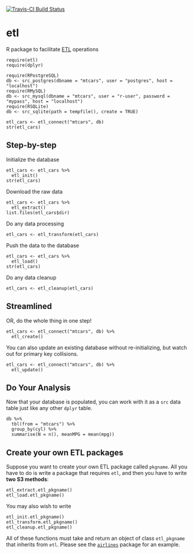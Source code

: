 [![Travis-CI Build Status](https://travis-ci.org/beanumber/etl.svg?branch=master)](https://travis-ci.org/beanumber/etl)

# etl
R package to facilitate [ETL](https://en.wikipedia.org/wiki/Extract,_transform,_load) operations

```{r, message=FALSE}
require(etl)
require(dplyr)
```

```{r, message=FALSE}
require(RPostgreSQL)
db <- src_postgres(dbname = "mtcars", user = "postgres", host = "localhost")
require(RMySQL)
db <- src_mysql(dbname = "mtcars", user = "r-user", password = "mypass", host = "localhost")
require(RSQLite)
db <- src_sqlite(path = tempfile(), create = TRUE)
```

```{r}
etl_cars <- etl_connect("mtcars", db)
str(etl_cars)
```

## Step-by-step

Initialize the database

```{r}
etl_cars <- etl_cars %>%
  etl_init()
str(etl_cars)
```

Download the raw data

```{r}
etl_cars <- etl_cars %>%
  etl_extract()
list.files(etl_cars$dir)
```

Do any data processing

```{r}
etl_cars <- etl_transform(etl_cars)
```

Push the data to the database

```{r}
etl_cars <- etl_cars %>%
  etl_load()
str(etl_cars)
```

Do any data cleanup

```{r}
etl_cars <- etl_cleanup(etl_cars)
```

## Streamlined

OR, do the whole thing in one step!

```{r}
etl_cars <- etl_connect("mtcars", db) %>%
  etl_create()
```

You can also update an existing database without re-initializing, but watch out for primary key collisions.

```{r, eval=FALSE}
etl_cars <- etl_connect("mtcars", db) %>%
  etl_update()
```

## Do Your Analysis

Now that your database is populated, you can work with it as a `src` data table just like any other `dplyr` table. 
```{r}
db %>%
  tbl(from = "mtcars") %>%
  group_by(cyl) %>%
  summarise(N = n(), meanMPG = mean(mpg))
```

## Create your own ETL packages

Suppose you want to create your own ETL package called `pkgname`. All you have to do is write a package that requires `etl`, and then you have to write **two S3 methods**:

```{r, eval=FALSE}
etl_extract.etl_pkgname()
etl_load.etl_pkgname()
```

You may also wish to write

```{r, eval=FALSE}
etl_init.etl_pkgname()
etl_transform.etl_pkgname()
etl_cleanup.etl_pkgname()
```

All of these functions must take and return an object of class `etl_pkgname` that inherits from `etl`. Please see the [`airlines`](https://github.com/beanumber/airlines) package for an example. 
